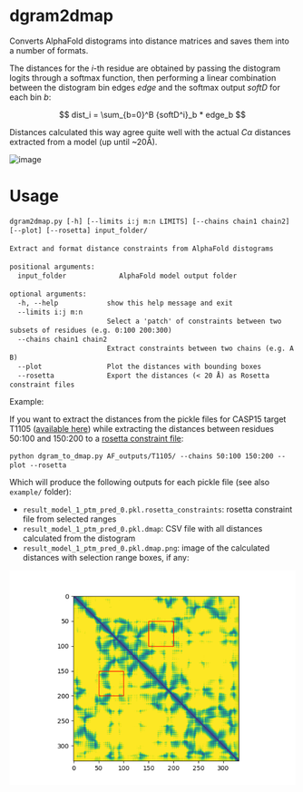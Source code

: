 # dgram2dmap

Converts AlphaFold distograms into distance matrices and saves them into a number of formats.

The distances for the $i$-th residue are obtained by passing the distogram logits through a softmax function, then performing a linear combination between the distogram bin edges $edge$ and the softmax output $softD$ for each bin $b$:

 $$ dist_i = \sum_{b=0}^B {softD^i}_b * edge_b $$

Distances calculated this way agree quite well with the actual $C\alpha$ distances extracted from a model (up until ~20Å). 

![image](https://user-images.githubusercontent.com/50204363/192532574-9ea05200-e003-47c6-822f-eb9a86bc44cc.png)


# Usage 

```
dgram2dmap.py [-h] [--limits i:j m:n LIMITS] [--chains chain1 chain2] [--plot] [--rosetta] input_folder/

Extract and format distance constraints from AlphaFold distograms

positional arguments:
  input_folder             AlphaFold model output folder

optional arguments:
  -h, --help            show this help message and exit
  --limits i:j m:n
                        Select a 'patch' of constraints between two subsets of residues (e.g. 0:100 200:300)
  --chains chain1 chain2
                        Extract constraints between two chains (e.g. A B)
  --plot                Plot the distances with bounding boxes
  --rosetta             Export the distances (< 20 Å) as Rosetta constraint files
```

Example:

If you want to extract the distances from the pickle files for CASP15 target T1105 ([available here](http://duffman.it.liu.se/casp15/T1105/pickles.tar.gz))
while extracting the distances between residues 50:100 and 150:200 to a [rosetta constraint file](https://www.rosettacommons.org/docs/latest/rosetta_basics/file_types/constraint-file):


```
python dgram_to_dmap.py AF_outputs/T1105/ --chains 50:100 150:200 --plot --rosetta
```

Which will produce the following outputs for each pickle file (see also `example/` folder):

* `result_model_1_ptm_pred_0.pkl.rosetta_constraints`: rosetta constraint file from selected ranges
* `result_model_1_ptm_pred_0.pkl.dmap`: CSV file with all distances calculated from the distogram
* `result_model_1_ptm_pred_0.pkl.dmap.png`: image of the calculated distances with selection range boxes, if any:

![distance map plot](example/result_model_1_ptm_pred_0.pkl.dmap.png)
